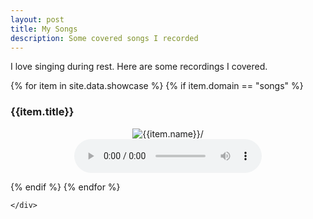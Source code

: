 ```yaml
---
layout: post
title: My Songs
description: Some covered songs I recorded
---
```

I love singing during rest. Here are some recordings I covered.

<div class="ProjectContainer">
    <div class="gallery">
        {% for item in site.data.showcase %}
        {% if item.domain == "songs" %}
        <div>
        <h3> {{item.title}} </h3>
        <p align="center">
        <img src="{{item.image_url}}" alt={{item.name}}/>
        <br>
        <audio
            alt={{item.name}}
            controls
            src="{{item.audio_url}}">
                <a href="{{item.audio_url}}">
                    Download audio
                </a>
        </audio>
        </p>
        </div>
        {% endif %}
        {% endfor %}
      
    </div>
</div>